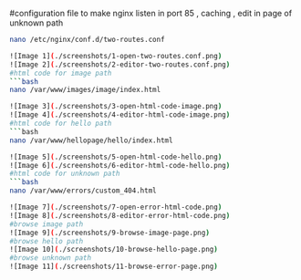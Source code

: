 #configuration file to make nginx listen in port 85 , caching , edit in page of unknown path
```bash
nano /etc/nginx/conf.d/two-routes.conf

![Image 1](./screenshots/1-open-two-routes.conf.png)
![Image 2](./screenshots/2-editor-two-routes.conf.png)
#html code for image path
```bash
nano /var/www/images/image/index.html

![Image 3](./screenshots/3-open-html-code-image.png)
![Image 4](./screenshots/4-editor-html-code-image.png)
#html code for hello path
```bash
nano /var/www/hellopage/hello/index.html

![Image 5](./screenshots/5-open-html-code-hello.png)
![Image 6](./screenshots/6-editor-html-code-hello.png)
#html code for unknown path
```bash
nano /var/www/errors/custom_404.html

![Image 7](./screenshots/7-open-error-html-code.png)
![Image 8](./screenshots/8-editor-error-html-code.png)
#browse image path
![Image 9](./screenshots/9-browse-image-page.png)
#browse hello path
![Image 10](./screenshots/10-browse-hello-page.png)
#browse unknown path
![Image 11](./screenshots/11-browse-error-page.png)
